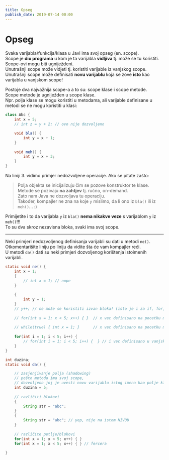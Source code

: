 ```yaml
---
title: Opseg
publish_date: 2019-07-14 00:00
---
```


# Opseg

Svaka varijabla/funkcija/klasa u Javi ima svoj opseg (en. scope).  
Scope je **dio programa** u kom je ta varijabla **vidljiva** tj. može se tu koristiti.  
Scope-ovi mogu biti ugniježdeni.  
Unutrašnji scope može vidjeti tj. koristiti varijable iz vanjskog scope.  
Unutrašnji scope može definisati **novu varijablu** koja se zove **isto** kao varijabla u vanjskom scope!

Postoje dva najvažnija scope-a a to su: scope klase i scope metode.  
Scope metode je ugniježden u scope klase.  
Npr. polja klase se mogu koristiti u metodama, ali varijable definisane u metodi se ne mogu koristiti u klasi:
```java
class Abc {
    int x = 5;
    // int z = y + 2; // ovo nije dozvoljeno

    void bla() {
        int y = x + 1;
    }
    
    void meh() {
        int y = x + 3;
    }
}
```

Na liniji 3. vidimo primjer nedozvoljene operacije. Ako se pitate zašto:  
> Polja objekta se inicijalizuju čim se pozove konstruktor te klase.  
> Metode se pozivaju **na zahtjev** tj. ručno, on-demand.  
> Zato nam Java ne dozvoljava tu operaciju.  
> Također, kompajler ne zna na koje `y` mislimo, da li ono iz `bla()` ili iz `meh()`... :)  

Primijetite i to da varijabla `y` iz `bla()` **nema nikakve veze** 
s varijablom `y` iz `meh()`!!!  
To su dva skroz nezavisna bloka, svaki ima svoj scope.

---
Neki primjeri nedozvoljenog definisanja varijabli su dati u metodi `ne()`.  
Otkomentarišite liniju po liniju da vidite šta će vam kompajler reći.  
U metodi `da()` dati su neki primjeri dozvoljenog korištenja istoimenih varijabli.

```java
static void ne() {
    int x = 1;
    {
        // int x = 1; // nope
    }
    
    {
        int y = 1;
    }
    // y++; // ne može se koristiti izvan bloka! (isto je i za if, for, while, switch)
    
    // for(int x = 1; x < 5; x++) { }  // x vec definisano na pocetku metode
    
    // while(true) { int x = 1; }      // x vec definisano na pocetku metode
    
    for(int i = 1; i < 5; i++) {
        // for(int i = 1; i < 5; i++) {  } // i vec definisano u vanjskoj petlji
    }  
}

int duzina;
static void da() {

    // zasjenjivanje polja (shadowing)
    // pošto metoda ima svoj scope, 
    // dozvoljeno joj je uvesti novu varijablu istog imena kao polje klase
    int duzina = 5;
    
    // različiti blokovi
    {
        String str = "abc";
    }
    {
        String str = "abc"; // yep, nije na istom NIVOU
    }
    
    // različite petlje/blokovi
    for(int x = 1; x < 5; x++) { }
    for(int x = 1; x < 5; x++) { } // fercera
    
}
```








